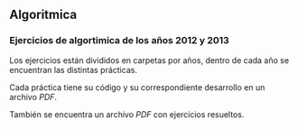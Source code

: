 
## Algoritmica
### Ejercicios de algortimica de los años 2012 y 2013

Los ejercicios están divididos en carpetas por años, dentro de cada año se encuentran las distintas prácticas.

Cada práctica tiene su código y su correspondiente desarrollo en un archivo *PDF*.

También se encuentra un archivo *PDF* con ejercicios resueltos.
